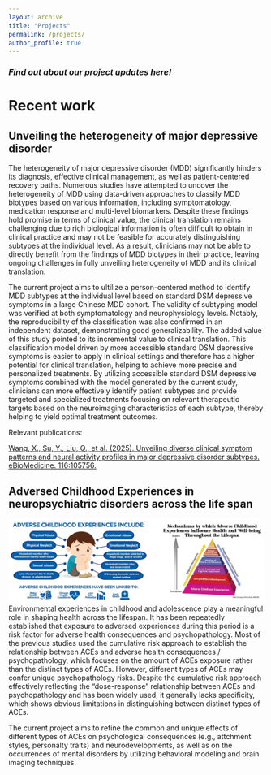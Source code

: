 ```yaml
---
layout: archive
title: "Projects"
permalink: /projects/
author_profile: true
---
```


### ***Find out about our project updates here!***

# Recent work
## Unveiling the heterogeneity of major depressive disorder

The heterogeneity of major depressive disorder (MDD) significantly hinders its diagnosis, effective clinical management, as well as patient-centered recovery paths. Numerous studies have attempted to uncover the heterogeneity of MDD using data-driven approaches to classify MDD biotypes based on various information, including symptomatology, medication response and multi-level biomarkers. Despite these findings hold promise in terms of clinical value, the clinical translation remains challenging due to rich biological information is often difficult to obtain in clinical practice and may not be feasible for accurately distinguishing subtypes at the individual level. As a result, clinicians may not be able to directly benefit from the findings of MDD biotypes in their practice, leaving ongoing challenges in fully unveiling heterogeneity of MDD and its clinical translation.

The current project aims to ultilize a person-centered method to identify MDD subtypes at the individual level based on standard DSM depressive symptoms in a large Chinese MDD cohort. The validity of subtyping model was verified at both symptomatology and neurophysiology levels. Notably, the reproducibility of the classification was also confirmed in an independent dataset, demonstrating good generalizability. The added value of this study pointed to its incremental value to clinical translation. This classification model driven by more accessible standard DSM depressive symptoms is easier to apply in clinical settings and therefore has a higher potential for clinical translation, helping to achieve more precise and personalized treatments. By utilizing accessible standard DSM depressive symptoms combined with the model generated by the current study, clinicians can more effectively identify patient subtypes and provide targeted and specialized treatments focusing on relevant therapeutic targets based on the neuroimaging characteristics of each subtype, thereby helping to yield optimal treatment outcomes. 

Relevant publications:

<a href="https://www.thelancet.com/journals/ebiom/article/PIIS2352-3964(25)00200-2/fulltext">Wang, X., Su, Y., Liu, Q., et al. (2025). Unveiling diverse clinical symptom patterns and neural activity profiles in major depressive disorder subtypes. eBioMedicine. 116:105756.</a>

## Adversed Childhood Experiences in neuropsychiatric disorders across the life span

![ACEs_Combined](/images/projects/ACEs_Combined.jpg)
Environmental experiences in childhood and adolescence play a meaningful role in shaping health across the lifespan. It has been repeatedly established that exposure to adversed experiences during this period is a risk factor for adverse health consequences and psychopathology. Most of the previous studies used the cumulative risk approach to establish the relationship between ACEs and adverse health consequences / psychopathology, which focuses on the amount of ACEs exposure rather than the distinct types of ACEs. However, different types of ACEs may confer unique psychopathology risks. Despite the cumulative risk approach effectively reflecting the “dose-response” relationship between ACEs and psychopathology and has been widely used, it generally lacks specificity, which shows obvious limitations in distinguishing between distinct types of ACEs. 

The current project aims to refine the common and unique effects of different types of ACEs on psychological consequences (e.g., attchment styles, personalty traits) and neurodevelopments, as well as on the occurrences of mental disorders by utilizing behavioral modeling and brain imaging techniques.  
